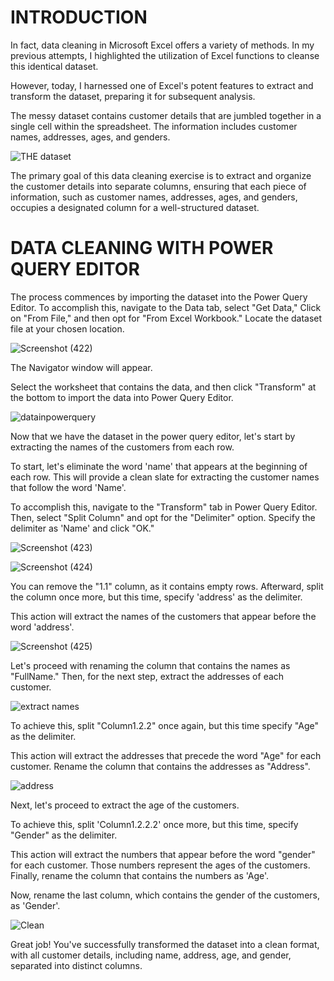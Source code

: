 # INTRODUCTION
In fact, data cleaning in Microsoft Excel offers a variety of methods. In my previous attempts, I highlighted the utilization of Excel functions to cleanse this identical dataset. 

However, today, I harnessed one of Excel's potent features to extract and transform the dataset, preparing it for subsequent analysis.

The messy dataset contains customer details that are jumbled together in a single cell within the spreadsheet. The information includes customer names, addresses, ages, and genders.

![THE dataset](https://github.com/dannieRope/Cleaning-Jumbled-Up-Customers-Details-in-Excel--APPROACH-1/assets/132214828/799790a7-6f7d-4f63-8577-a461298cd1f0)


The primary goal of this data cleaning exercise is to extract and organize the customer details into separate columns, ensuring that each piece of information, such as customer names, addresses, ages, and genders, occupies a designated column for a well-structured dataset.

# DATA CLEANING WITH POWER QUERY EDITOR

The process commences by importing the dataset into the Power Query Editor. To accomplish this, navigate to the Data tab,
select "Get Data," 
Click on "From File," and then opt for "From Excel Workbook."
Locate the dataset file at your chosen location.

![Screenshot (422)](https://github.com/dannieRope/Clening_Jumbled_Up_Customer_Details_In_Excel-Approach_3/assets/132214828/45294ed7-d06c-45ae-ac91-cda8bc179548)

The Navigator window will appear. 

Select the worksheet that contains the data, and then click "Transform" at the bottom to import the data into Power Query Editor.

![datainpowerquery](https://github.com/dannieRope/Clening_Jumbled_Up_Customer_Details_In_Excel-Approach_3/assets/132214828/f1f9165e-f526-411a-9a28-ecfe243377f6)

Now that we have the dataset in the power query editor, let's start by extracting the names of the customers from each row.

To start, let's eliminate the word 'name' that appears at the beginning of each row. This will provide a clean slate for extracting the customer names that follow the word 'Name'.

To accomplish this, navigate to the "Transform" tab in Power Query Editor. Then, select "Split Column" and opt for the "Delimiter" option. Specify the delimiter as 'Name' and click "OK."

![Screenshot (423)](https://github.com/dannieRope/Clening_Jumbled_Up_Customer_Details_In_Excel-Approach_3/assets/132214828/160be028-ea17-46f3-b606-f61cd5d5b2d7)


![Screenshot (424)](https://github.com/dannieRope/Clening_Jumbled_Up_Customer_Details_In_Excel-Approach_3/assets/132214828/2115ba77-8d39-4639-9ea1-0f350412f4bc)


You can remove the "1.1" column, as it contains empty rows. Afterward, split the column once more, but this time, specify 'address' as the delimiter.

This action will extract the names of the customers that appear before the word 'address'.

![Screenshot (425)](https://github.com/dannieRope/Clening_Jumbled_Up_Customer_Details_In_Excel-Approach_3/assets/132214828/eec40c32-318d-4147-8a4f-8d652f30d714)

Let's proceed with renaming the column that contains the names as "FullName." Then, for the next step, extract the addresses of each customer.

![extract names](https://github.com/dannieRope/Clening_Jumbled_Up_Customer_Details_In_Excel-Approach_3/assets/132214828/97dc8b54-8ea1-4424-8ad1-ac34ed1093e7)

To achieve this, split "Column1.2.2" once again, but this time specify "Age" as the delimiter. 

This action will extract the addresses that precede the word "Age" for each customer. Rename the column that contains the addresses as "Address". 

![address](https://github.com/dannieRope/Clening_Jumbled_Up_Customer_Details_In_Excel-Approach_3/assets/132214828/4e85a3cf-3cc7-4fc0-840e-a3af54720311)

Next, let's proceed to extract the age of the customers.

To achieve this, split 'Column1.2.2.2' once more, but this time, specify "Gender" as the delimiter. 

This action will extract the numbers that appear before the word "gender" for each customer. Those numbers represent the ages of the customers. Finally, rename the column that contains the numbers as 'Age'.

Now, rename the last column, which contains the gender of the customers, as 'Gender'.

![Clean](https://github.com/dannieRope/Clening_Jumbled_Up_Customer_Details_In_Excel-Approach_3/assets/132214828/8adef375-bc0f-4947-a5cb-162daa1f3a97)

Great job! You've successfully transformed the dataset into a clean format, with all customer details, including name, address, age, and gender, separated into distinct columns.

